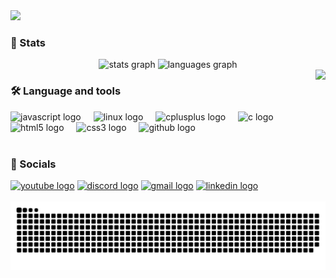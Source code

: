  <img src="https://readme-typing-svg.demolab.com?font=Inconsolata&weight=700&size=50&duration=4000&pause=300&color=A7A459&center=true&vCenter=true&multiline=true&repeat=false&random=false&width=1300&height=180&lines=Hi 👋! My name is Carlos; and I'm a motivational software engineer" width="70%" /> 

<h3 align="left">🎯 Stats</h3>
<div align="center">
  <img   src="https://github-readme-stats.vercel.app/api?username=yttrew&show_icons=true&theme=dracula&locale=en" height="150" alt="stats graph"  />
  <img   src="https://github-readme-stats.vercel.app/api/top-langs?username=YTTREW&locale=en&hide_title=false&layout=compact&card_width=320&langs_count=5&theme=dracula&hide_border=false"  height="150" alt="languages graph"  />
</div>


<img align="right" height="150" src="https://media.tenor.com/k_FD58xnsicAAAAj/work-internet.gif"  />

<h3 align="left">🛠 Language and tools</h3>
<div align="left">
  <img src="https://cdn.jsdelivr.net/gh/devicons/devicon/icons/javascript/javascript-original.svg" height="40" alt="javascript logo"  />
  <img width="12" />
  <img src="https://cdn.jsdelivr.net/gh/devicons/devicon/icons/linux/linux-original.svg" height="40" alt="linux logo"  />
  <img width="12" />
  <img src="https://cdn.jsdelivr.net/gh/devicons/devicon/icons/cplusplus/cplusplus-original.svg" height="40" alt="cplusplus logo"  />
  <img width="12" />
  <img src="https://cdn.jsdelivr.net/gh/devicons/devicon/icons/c/c-original.svg" height="40" alt="c logo"  />
  <img width="12" />
  <img src="https://cdn.jsdelivr.net/gh/devicons/devicon/icons/html5/html5-original.svg" height="40" alt="html5 logo"  />
  <img width="12" />
  <img src="https://cdn.jsdelivr.net/gh/devicons/devicon/icons/css3/css3-original.svg" height="40" alt="css3 logo"  />
  <img width="12" />
  <img src="https://cdn.jsdelivr.net/gh/devicons/devicon/icons/github/github-original.svg" height="40" alt="github logo"  />
</div>

<br>

<h3 align="left">🔗 Socials</h3>
<div align="left">
  <a href="https://www.youtube.com/channel/UCuJGYAp2dtMMCz9ZL3NaZMw" target="_blank">
    <img src="https://img.shields.io/static/v1?message=Youtube&logo=youtube&label=&color=FF0000&logoColor=white&labelColor=&style=for-the-badge" height="35" alt="youtube logo"  /></a>
  <a href="https://discord.gg/yttrew" target="_blank">
    <img src="https://img.shields.io/static/v1?message=@yttrew&logo=discord&label=&color=7289DA&logoColor=white&labelColor=&style=for-the-badge" height="35" alt="discord logo"  /></a>
  <a href="mailto:carlosferar2003@gmail.com"target="_blank">
    <img src="https://img.shields.io/static/v1?message=Gmail&logo=gmail&label=&color=D14836&logoColor=white&labelColor=&style=for-the-badge" height="35" alt="gmail logo"  /></a>
  <a href="https://www.linkedin.com/in/carlos-fern%C3%A1ndez-860b15253/" target="_blank">
    <img src="https://img.shields.io/static/v1?message=LinkedIn&logo=linkedin&label=&color=0077B5&logoColor=white&labelColor=&style=for-the-badge" height="35" alt="linkedin logo"  /></a>
</div>

<br clear="both">

<img src="https://raw.githubusercontent.com/YTTREW/YTTREW/output/snake.svg" alt="Snake animation" />


